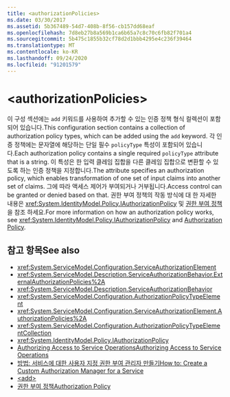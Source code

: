 ```yaml
---
title: <authorizationPolicies>
ms.date: 03/30/2017
ms.assetid: 5b367489-54d7-408b-8f56-cb157dd68eaf
ms.openlocfilehash: 7d8eb27b8a569b1ca6b65a7c8c70c6fb82f701a4
ms.sourcegitcommit: 5b475c1855b32cf78d2d1bbb4295e4c236f39464
ms.translationtype: MT
ms.contentlocale: ko-KR
ms.lasthandoff: 09/24/2020
ms.locfileid: "91201579"
---
```

# \<authorizationPolicies>

<span data-ttu-id="995ec-101">이 구성 섹션에는 `add` 키워드를 사용하여 추가할 수 있는 인증 정책 형식 컬렉션이 포함되어 있습니다.</span><span class="sxs-lookup"><span data-stu-id="995ec-101">This configuration section contains a collection of authorization policy types, which can be added using the `add` keyword.</span></span> <span data-ttu-id="995ec-102">각 인증 정책에는 문자열에 해당하는 단일 필수 `policyType` 특성이 포함되어 있습니다.</span><span class="sxs-lookup"><span data-stu-id="995ec-102">Each authorization policy contains a single required `policyType` attribute that is a string.</span></span> <span data-ttu-id="995ec-103">이 특성은 한 입력 클레임 집합을 다른 클레임 집합으로 변환할 수 있도록 하는 인증 정책을 지정합니다.</span><span class="sxs-lookup"><span data-stu-id="995ec-103">The attribute specifies an authorization policy, which enables transformation of one set of input claims into another set of claims.</span></span> <span data-ttu-id="995ec-104">그에 따라 액세스 제어가 부여되거나 거부됩니다.</span><span class="sxs-lookup"><span data-stu-id="995ec-104">Access control can be granted or denied based on that.</span></span> <span data-ttu-id="995ec-105">권한 부여 정책의 작동 방식에 대 한 자세한 내용은 <xref:System.IdentityModel.Policy.IAuthorizationPolicy> 및 [권한 부여 정책](../../../wcf/samples/authorization-policy.md)을 참조 하세요.</span><span class="sxs-lookup"><span data-stu-id="995ec-105">For more information on how an authorization policy works, see <xref:System.IdentityModel.Policy.IAuthorizationPolicy> and [Authorization Policy](../../../wcf/samples/authorization-policy.md).</span></span>  
  
## <a name="see-also"></a><span data-ttu-id="995ec-106">참고 항목</span><span class="sxs-lookup"><span data-stu-id="995ec-106">See also</span></span>

- <xref:System.ServiceModel.Configuration.ServiceAuthorizationElement>
- <xref:System.ServiceModel.Description.ServiceAuthorizationBehavior.ExternalAuthorizationPolicies%2A>
- <xref:System.ServiceModel.Description.ServiceAuthorizationBehavior>
- <xref:System.ServiceModel.Configuration.AuthorizationPolicyTypeElement>
- <xref:System.ServiceModel.Configuration.ServiceAuthorizationElement.AuthorizationPolicies%2A>
- <xref:System.ServiceModel.Configuration.AuthorizationPolicyTypeElementCollection>
- <xref:System.IdentityModel.Policy.IAuthorizationPolicy>
- [<span data-ttu-id="995ec-107">Authorizing Access to Service Operations</span><span class="sxs-lookup"><span data-stu-id="995ec-107">Authorizing Access to Service Operations</span></span>](../../../wcf/samples/authorizing-access-to-service-operations.md)
- [<span data-ttu-id="995ec-108">방법: 서비스에 대한 사용자 지정 권한 부여 관리자 만들기</span><span class="sxs-lookup"><span data-stu-id="995ec-108">How to: Create a Custom Authorization Manager for a Service</span></span>](../../../wcf/extending/how-to-create-a-custom-authorization-manager-for-a-service.md)
- [\<add>](add-of-authorizationpolicies.md)
- [<span data-ttu-id="995ec-109">권한 부여 정책</span><span class="sxs-lookup"><span data-stu-id="995ec-109">Authorization Policy</span></span>](../../../wcf/samples/authorization-policy.md)
